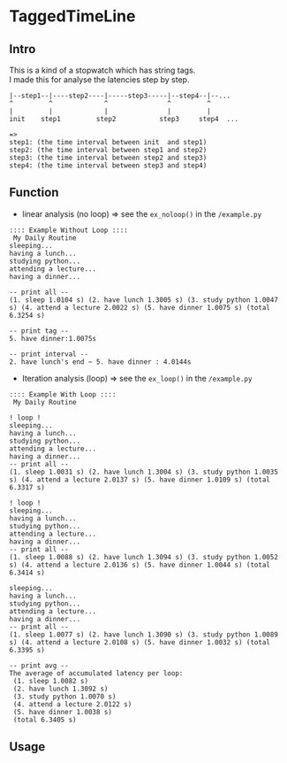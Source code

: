 # TaggedTimeLine

## Intro
This is a kind of a stopwatch which has string tags.  
I made this for analyse the latencies step by step.  
```
|--step1--|----step2----|-----step3-----|--step4--|--...
^         ^             ^               ^         ^
|         |             |               |         |
init    step1         step2           step3     step4  ...

=>
step1: (the time interval between init  and step1)
step2: (the time interval between step1 and step2)
step3: (the time interval between step2 and step3)
step4: (the time interval between step3 and step4)
```

## Function
* linear analysis (no loop) => see the `ex_noloop()` in the `/example.py`
```
:::: Example Without Loop ::::
 My Daily Routine
sleeping...
having a lunch...
studying python...
attending a lecture...
having a dinner...

-- print all --
(1. sleep 1.0104 s) (2. have lunch 1.3005 s) (3. study python 1.0047 s) (4. attend a lecture 2.0022 s) (5. have dinner 1.0075 s) (total 6.3254 s)

-- print tag --
5. have dinner:1.0075s

-- print interval --
2. have lunch's end ~ 5. have dinner : 4.0144s
```
  

* Iteration analysis (loop) => see the `ex_loop()` in the `/example.py`

```
:::: Example With Loop ::::
 My Daily Routine

! loop !
sleeping...
having a lunch...
studying python...
attending a lecture...
having a dinner...
-- print all --
(1. sleep 1.0031 s) (2. have lunch 1.3004 s) (3. study python 1.0035 s) (4. attend a lecture 2.0137 s) (5. have dinner 1.0109 s) (total 6.3317 s)

! loop !
sleeping...
having a lunch...
studying python...
attending a lecture...
having a dinner...
-- print all --
(1. sleep 1.0088 s) (2. have lunch 1.3094 s) (3. study python 1.0052 s) (4. attend a lecture 2.0136 s) (5. have dinner 1.0044 s) (total 6.3414 s)

sleeping...
having a lunch...
studying python...
attending a lecture...
having a dinner...
-- print all --
(1. sleep 1.0077 s) (2. have lunch 1.3090 s) (3. study python 1.0089 s) (4. attend a lecture 2.0108 s) (5. have dinner 1.0032 s) (total 6.3395 s)

-- print avg --
The average of accumulated latency per loop:
 (1. sleep 1.0082 s)
 (2. have lunch 1.3092 s)
 (3. study python 1.0070 s)
 (4. attend a lecture 2.0122 s)
 (5. have dinner 1.0038 s)
 (total 6.3405 s)
```


## Usage
